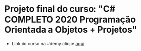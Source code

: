 # Projeto final do curso: "C# COMPLETO 2020 Programação Orientada a Objetos + Projetos"

- Link do curso na Udemy clique [aqui](https://www.udemy.com/course/programacao-orientada-a-objetos-csharp/)

